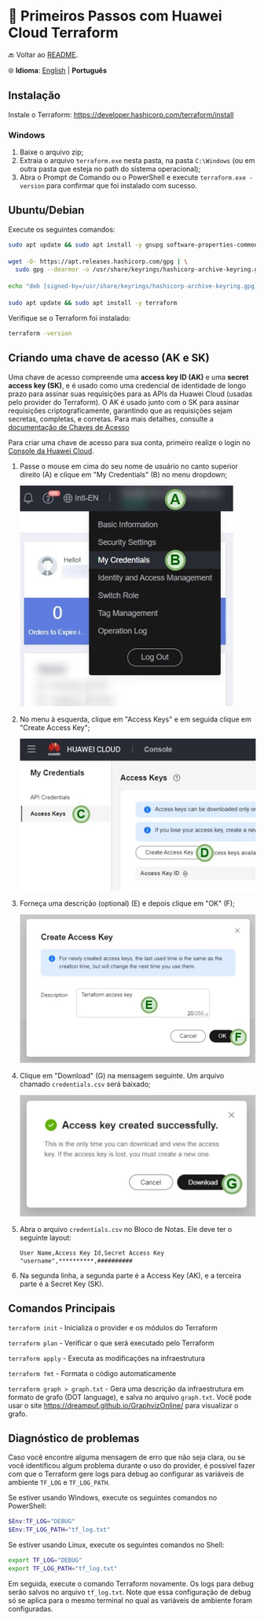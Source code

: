 # 👣 Primeiros Passos com Huawei Cloud Terraform

🔙 Voltar ao [README](../README.pt.md).

🌐 **Idioma**: [English](./FIRST_STEPS.md) | **Português**

## Instalação

Instale o Terraform: <https://developer.hashicorp.com/terraform/install>

### Windows

1. Baixe o arquivo zip;
2. Extraia o arquivo `terraform.exe` nesta pasta, na pasta `C:\Windows` (ou em
   outra pasta que esteja no path do sistema operacional);
3. Abra o Prompt de Comando ou o PowerShell e execute `terraform.exe -version`
   para confirmar que foi instalado com sucesso.

## Ubuntu/Debian

Execute os seguintes comandos:

```sh
sudo apt update && sudo apt install -y gnupg software-properties-common

wget -O- https://apt.releases.hashicorp.com/gpg | \
  sudo gpg --dearmor -o /usr/share/keyrings/hashicorp-archive-keyring.gpg

echo "deb [signed-by=/usr/share/keyrings/hashicorp-archive-keyring.gpg] https://apt.releases.hashicorp.com $(lsb_release -cs) main" | sudo tee /etc/apt/sources.list.d/hashicorp.list

sudo apt update && sudo apt install -y terraform
```

Verifique se o Terraform foi instalado:

```sh
terraform -version
```

## Criando uma chave de acesso (AK e SK)

Uma chave de acesso compreende uma **access key ID (AK)** e uma
**secret access key (SK)**, e é usado como uma credencial de identidade de
longo prazo para assinar suas requisições para as APIs da Huawei Cloud (usadas
pelo provider do Terraform). O AK é usado junto com o SK para assinar
requisições criptograficamente, garantindo que as requisições sejam secretas,
completas, e corretas. Para mais detalhes, consulte a
[documentação de Chaves de Acesso](https://support.huaweicloud.com/intl/en-us/usermanual-ca/ca_01_0003.html)

Para criar uma chave de acesso para sua conta, primeiro realize o login no
[Console da Huawei Cloud](https://console-intl.huaweicloud.com/).

1. Passe o mouse em cima do seu nome de usuário no canto superior direito (A)
   e clique em "My Credentials" (B) no menu dropdown;

    ![Opção "My Credentials" (B) abaixo do nome de usuário (A)](img/my-credentials.jpg)

2. No menu à esquerda, clique em "Access Keys" e em seguida clique em "Create
   Access Key";

    ![Opção "Access Keys" (C) no menu à esquerda e botão "Create Access Key" (D)](img/create-access-key.jpg)

3. Forneça uma descrição (optional) (E) e depois clique em "OK" (F);

    ![Forneça uma descrição (optional) (E) e depois clique em "OK" (F)](img/new-access-key-modal.jpg)

4. Clique em "Download" (G) na mensagem seguinte. Um arquivo chamado
  `credentials.csv` será baixado;

   ![Botão "Download" (G) mostrado após criar a chave de acesso](img/access-key-download.jpg)

5. Abra o arquivo `credentials.csv` no Bloco de Notas. Ele deve ter o seguinte
   layout:

    ```plain
    User Name,Access Key Id,Secret Access Key
    "username",**********,##########
    ```

6. Na segunda linha, a segunda parte é a Access Key (AK), e a terceira parte é
   a Secret Key (SK).

## Comandos Principais

`terraform init` - Inicializa o provider e os módulos do Terraform

`terraform plan` - Verificar o que será executado pelo Terraform

`terraform apply` - Executa as modificações na infraestrutura

`terraform fmt` - Formata o código automaticamente

`terraform graph > graph.txt` - Gera uma descrição da infraestrutura em formato
de grafo (DOT language), e salva no arquivo `graph.txt`. Você pode usar o site
<https://dreampuf.github.io/GraphvizOnline/> para visualizar o grafo.

## Diagnóstico de problemas

Caso você encontre alguma mensagem de erro que não seja clara, ou se você
identificou algum problema durante o uso do provider, é possível fazer com que
o Terraform gere logs para debug ao configurar as variáveis de ambiente
`TF_LOG` e `TF_LOG_PATH`.

Se estiver usando Windows, execute os seguintes comandos no PowerShell:

```powershell
$Env:TF_LOG="DEBUG"
$Env:TF_LOG_PATH="tf_log.txt"
```

Se estiver usando Linux, execute os seguintes comandos no Shell:

```bash
export TF_LOG="DEBUG"
export TF_LOG_PATH="tf_log.txt"
```

Em seguida, execute o comando Terraform novamente. Os logs para debug serão
salvos no arquivo `tf_log.txt`. Note que essa configuração de debug só se
aplica para o mesmo terminal no qual as variáveis de ambiente foram
configuradas.
